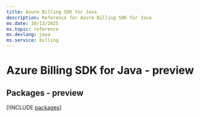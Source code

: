 ```yaml
---
title: Azure Billing SDK for Java
description: Reference for Azure Billing SDK for Java
ms.date: 10/13/2025
ms.topic: reference
ms.devlang: java
ms.service: billing
---
```

# Azure Billing SDK for Java - preview
## Packages - preview
[!INCLUDE [packages](billing-index.md)]